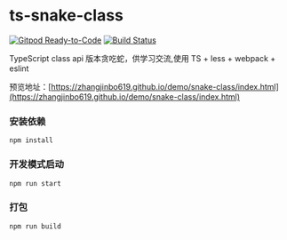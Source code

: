 # ts-snake-class
 
[![Gitpod Ready-to-Code](https://img.shields.io/badge/Gitpod-Ready--to--Code-blue?logo=gitpod)](https://gitpod.io/#https://github.com/zhangjinbo619/ts-snake-class) 
[![Build Status](https://img.shields.io/endpoint.svg?url=https%3A%2F%2Factions-badge.atrox.dev%2Fzhangjinbo619%2Fts-snake-class%2Fbadge%3Fref%3Dmain&style=flat)](https://actions-badge.atrox.dev/zhangjinbo619/ts-snake-class/goto?ref=main)

TypeScript class api 版本贪吃蛇，供学习交流,使用 TS + less + webpack + eslint
 
 预览地址：[https://zhangjinbo619.github.io/demo/snake-class/index.html](https://zhangjinbo619.github.io/demo/snake-class/index.html)

 ### 安装依赖
 `npm install`
### 开发模式启动
`npm run start`

### 打包
`npm run build`